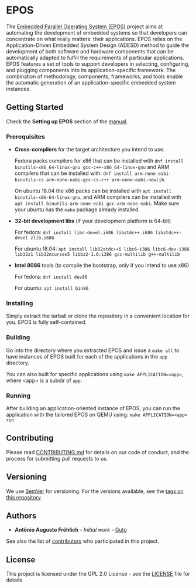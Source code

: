 # EPOS

The [Embedded Parallel Operating System (EPOS)](https://epos.lisha.ufsc.br) project aims at automating the development of embedded systems so that developers can concentrate on what really matters: their applications. EPOS relies on the Application-Driven Embedded System Design (ADESD) method to guide the development of both software and hardware components that can be automatically adapted to fulfill the requirements of particular applications. EPOS features a set of tools to support developers in selecting, configuring, and plugging components into its application-specific framework. The combination of methodology, components, frameworks, and tools enable the automatic generation of an application-specific embedded system instances. 

## Getting Started

Check the **Setting up EPOS** section of the [manual](https://epos.lisha.ufsc.br/EPOS+2+User+Guide#Setting_up_EPOS).

### Prerequisites

* **Cross-compilers** for the target architecture you intend to use.

    Fedora packs compilers for x86 that can be installed with ```dnf install binutils-x86_64-linux-gnu gcc-c++-x86_64-linux-gnu``` and ARM compilers that can be installed with: ```dnf install arm-none-eabi-binutils-cs arm-none-eabi-gcc-cs-c++ arm-none-eabi-newlib```.

    On ubuntu 18.04 the x86 packs can be installed with ```apt install binutils-x86-64-linux-gnu```, and ARM compilers can be installed with ```apt install binutils-arm-none-eabi gcc-arm-none-eabi```. Make sure your ubuntu has the ```make``` package already installed.

* **32-bit development libs** (if your development platform is 64-bit)

    For fedora: ```dnf install libc-devel.i686 libstdc++.i686 libstdc++-devel zlib.i686```

    For ubuntu 18.04: ```apt install lib32stdc++6 libc6-i386 libc6-dev-i386 lib32z1 lib32ncurses5 libbz2-1.0:i386 gcc-multilib g++-multilib```

* **Intel 8086** tools (to compile the bootstrap, only if you intend to use x86)

    For fedora: ```dnf install dev86```

    For ubuntu: ```apt install bin86```

### Installing

Simply extract the tarball or clone the repository in a convenient location for you. EPOS is fully self-contained. 

### Building

Go into the directory where you extracted EPOS and issue a ```make all``` to have instances of EPOS built for each of the applications in the ```app``` directory. 

You can also built for specific applications using ```make APPLICATION=<app>```, where \<app\> is a subdir of ```app```.

### Running

After building an application-oriented instance of EPOS, you can run the application with the tailored EPOS on QEMU using: ```make APPLICATION=<app> run```

## Contributing

Please read [CONTRIBUTING.md](CONTRIBUTING.md) for details on our code of conduct, and the process for submitting pull requests to us.

## Versioning

We use [SemVer](http://semver.org/) for versioning. For the versions available, see the [tags on this repository](https://gitlab.lisha.ufsc.br/osdi/teaching2/tags). 

## Authors

* **Antônio Augusto Fröhlich** - *Initial work* - [Guto](https://lisha.ufsc.br/Guto)

See also the list of [contributors](https://epos.lisha.ufsc.br/EPOS+Developers) who participated in this project.

## License

This project is licensed under the GPL 2.0 License - see the [LICENSE](LICENSE) file for details
